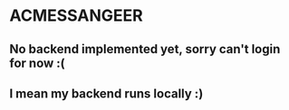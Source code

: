 # ACMESSANGEER


## No backend implemented yet, sorry can't login for now  :( 

## I mean my backend runs locally   :)

